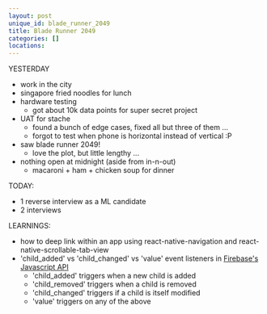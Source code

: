 ```yaml
---
layout: post
unique_id: blade_runner_2049
title: Blade Runner 2049
categories: []
locations: 
---
```


YESTERDAY
* work in the city
* singapore fried noodles for lunch
* hardware testing
  * got about 10k data points for super secret project
* UAT for stache
  * found a bunch of edge cases, fixed all but three of them ...
  * forgot to test when phone is horizontal instead of vertical :P
* saw blade runner 2049!
  * love the plot, but little lengthy ...
* nothing open at midnight (aside from in-n-out)
  * macaroni + ham + chicken soup for dinner

TODAY:
* 1 reverse interview as a ML candidate
* 2 interviews

LEARNINGS:
* how to deep link within an app using react-native-navigation and react-native-scrollable-tab-view
* 'child_added' vs 'child_changed' vs 'value' event listeners in [Firebase's Javascript API](https://firebase.google.com/docs/database/admin/retrieve-data)
  * 'child_added' triggers when a new child is added
  * 'child_removed' triggers when a child is removed
  * 'child_changed' triggers if a child is itself modified
  * 'value' triggers on any of the above
